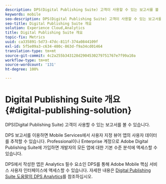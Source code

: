 ```yaml
---
description: DPS(Digital Publishing Suite) 고객이 사용할 수 있는 보고서를 볼 수 있습니다.
keywords: mobile
seo-description: DPS(Digital Publishing Suite) 고객이 사용할 수 있는 보고서를 볼 수 있습니다.
seo-title: Digital Publishing Suite 개요
solution: Experience Cloud,Analytics
title: Digital Publishing Suite 개요
topic-fix: Metrics
uuid: ca335891-5d73-47dc-811f-374a0844109f
exl-id: 5f5e09a3-c634-480c-863d-f9a34cd01464
translation-type: tm+mt
source-git-commit: 4c2a255b343128d2904530279751767e7f99a10a
workflow-type: tm+mt
source-wordcount: '131'
ht-degree: 100%

---
```


# Digital Publishing Suite 개요 {#digital-publishing-solution}

DPS(Digital Publishing Suite) 고객이 사용할 수 있는 보고서를 볼 수 있습니다.

DPS 보고서를 이용하면 Mobile Services에서 사용자 지정 뷰어 앱의 사용자 데이터를 추적할 수 있습니다. Professional이나 Enterprise 계정으로 Adobe Digital Publishing Suite에 가입하면 개발자의 모든 앱에 대한 기본 수준 분석에 액세스할 수 있습니다.

DPS에서 작성한 앱은 Analytics 필수 요소인 DPS를 통해 Adobe Mobile 핵심 서비스 사용자 인터페이스에 액세스할 수 있습니다. 자세한 내용은 [Digital Publishing Suite 도움말의 DPS Analytics](https://helpx.adobe.com/kr/digital-publishing-suite/help/omniture-analytics.html)를 참조하십시오.
